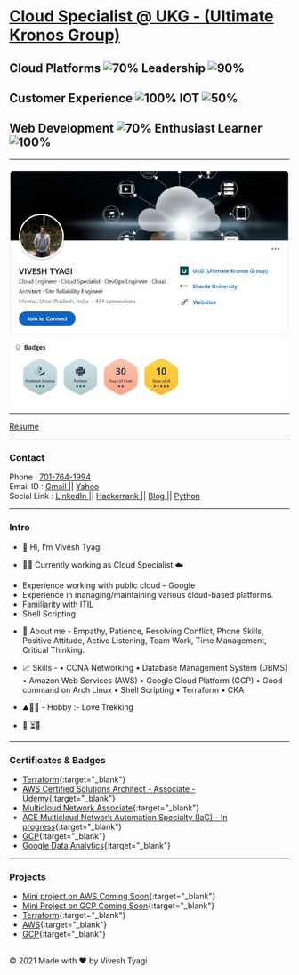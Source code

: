 # [Cloud Specialist @ UKG - (Ultimate Kronos Group)](https://www.ukg.com/) <br>

## Cloud Platforms ![70%](https://progress-bar.dev/70)  Leadership ![90%](https://progress-bar.dev/90)    
## Customer Experience ![100%](https://progress-bar.dev/100)  IOT ![50%](https://progress-bar.dev/50) 
## Web Development ![70%](https://progress-bar.dev/70)  Enthusiast Learner ![100%](https://progress-bar.dev/100)

---
<img src="image/linkedin.JPG?raw=true"/>
<img src="image/hackerrank.JPG?raw=true"/><br>

---
[Resume](/pdf/Resume-VT.pdf)

---
### Contact <br>
Phone : <a href="tel:+917017641994">701-764-1994</a> <br>
Email ID : <a href="mailto:vivesht@gmail.com"> Gmail </a> || <a href="mailto:vivesht@yahoo.com"> Yahoo </a> <br>
Social Link : <a href="https://www.linkedin.com/in/vivesh-tyagi-9085a9a9/" target="_blank"> LinkedIn </a> || <a href="https://www.hackerrank.com/vivesht/" target="_blank"> Hackerrank </a> || <a href="https://574n13y.blogspot.com/" target="_blank"> Blog </a> || <a href="https://www.coursera.org/account/accomplishments/certificate/ZKBBQ6UGNPAD" target="_blank"> Python </a>


---
### Intro <br>
- 👋 Hi, I’m Vivesh Tyagi

- 👨‍💻 Currently working as Cloud Specialist.☁️

* Experience working with public cloud – Google
* Experience in managing/maintaining various cloud-based platforms.
* Familiarity with ITIL
* Shell Scripting

- 📜 About me - Empathy, Patience, Resolving Conflict, Phone Skills, Positive Attitude, Active Listening, Team Work, Time Management, Critical Thinking.

- 📈 Skills - • CCNA Networking • Database Management System (DBMS) • Amazon Web Services (AWS) • Google Cloud Platform (GCP) • Good command on Arch Linux • Shell Scripting • Terraform • CKA

- ⛰️🧗‍♂️ - Hobby :- Love Trekking

- 👀 ⏳🍁

---

### Certificates & Badges

- [Terraform](https://www.credly.com/badges/38d12f01-bd5a-4abf-ab3d-ad649355bc2d){:target="_blank"}
- [AWS Certified Solutions Architect - Associate - Udemy](https://www.udemy.com/certificate/UC-f7d8387c-36f2-4cc5-adaa-6c0e158d7963/){:target="_blank"} 
- [Multicloud Network Associate](https://www.credly.com/badges/792d788c-25fd-456c-b7b0-a9e551a2d898){:target="_blank"}
- [ACE Multicloud Network Automation Specialty (IaC) - In progress](https://www.credly.com/users/vivesh-tyagi/badges){:target="_blank"}
- [GCP](https://www.cloudskillsboost.google/public_profiles/7af5f863-60ce-406d-b745-211af4c436e2){:target="_blank"} 
- [Google Data Analytics](https://www.credly.com/badges/25edda88-babc-4129-a074-26f74690d18c){:target="_blank"} 

---

### Projects

- [Mini project on AWS Coming Soon](https://github.com/574n13y?tab=repositories){:target="_blank"} 
- [Mini Project on GCP Coming Soon](https://github.com/574n13y?tab=repositories){:target="_blank"}
- [Terraform](https://github.com/574n13y/Terraform){:target="_blank"}
- [AWS](https://github.com/574n13y/Aws){:target="_blank"} 
- [GCP](https://github.com/574n13y/GCP){:target="_blank"} 

<br>


 <footer>
          <div id="copyright">
                <div>
                    <span>&copy; 2021 Made with ❤️</span>
                    <span>by Vivesh Tyagi </span> 
                </div>
          </div>
 </footer>
